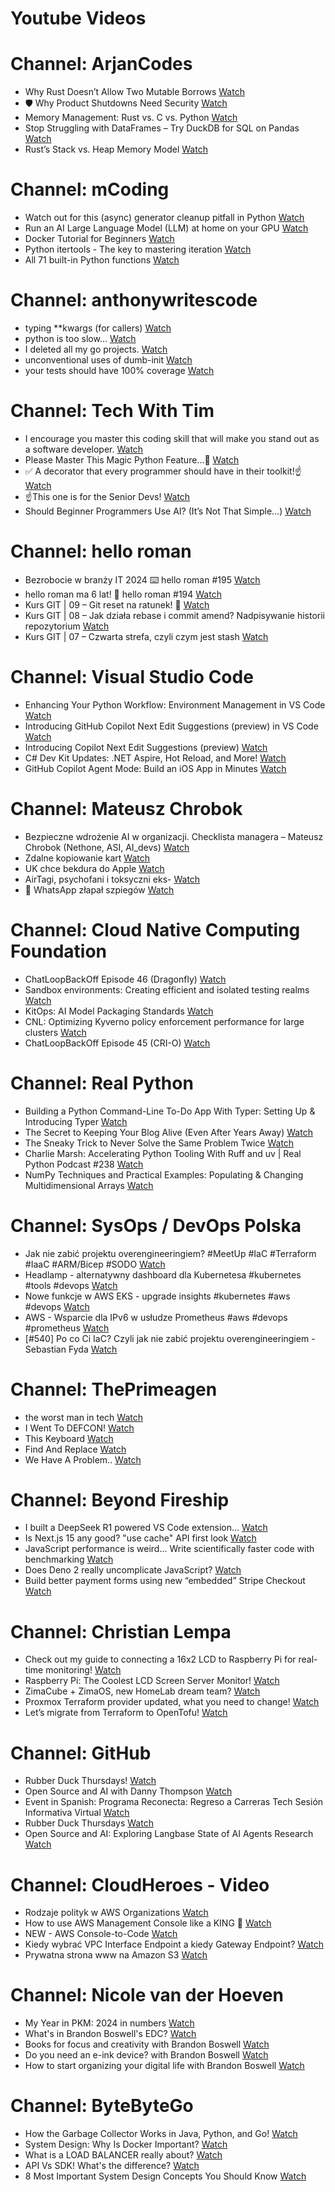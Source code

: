 
Youtube Videos
==============

# Channel: ArjanCodes
  
 - Why Rust Doesn’t Allow Two Mutable Borrows  [Watch](https://youtu.be/WiQL2kaaF5Q)  
 - 🛡️ Why Product Shutdowns Need Security  [Watch](https://youtu.be/drBCjFeilRo)  
 - Memory Management: Rust vs. C vs. Python  [Watch](https://youtu.be/Dbh-fM0_dUs)  
 - Stop Struggling with DataFrames – Try DuckDB for SQL on Pandas  [Watch](https://youtu.be/8SYQtpSk_OI)  
 - Rust’s Stack vs. Heap Memory Model  [Watch](https://youtu.be/x3BRSUwJnPM)
# Channel: mCoding
  
 - Watch out for this (async) generator cleanup pitfall in Python  [Watch](https://youtu.be/N56Jrqc7SBk)  
 - Run an AI Large Language Model (LLM) at home on your GPU  [Watch](https://youtu.be/RejIVgfER-4)  
 - Docker Tutorial for Beginners  [Watch](https://youtu.be/b0HMimUb4f0)  
 - Python itertools - The key to mastering iteration  [Watch](https://youtu.be/1p7xa_BHYDs)  
 - All 71 built-in Python functions  [Watch](https://youtu.be/7Qu_KXc7xSI)
# Channel: anthonywritescode
  
 - typing **kwargs (for callers)  [Watch](https://youtu.be/Nb2mIrfUHNw)  
 - python is too slow...  [Watch](https://youtu.be/FFoeU3t-N4c)  
 - I deleted all my go projects.  [Watch](https://youtu.be/xuv9A7CJF54)  
 - unconventional uses of dumb-init  [Watch](https://youtu.be/thqnRzzXZvQ)  
 - your tests should have 100% coverage  [Watch](https://youtu.be/70T6OxKwxm0)
# Channel: Tech With Tim
  
 - I encourage you master this coding skill that will make you stand out as a software developer.  [Watch](https://youtu.be/zr7PpbRxq3c)  
 - Please Master This Magic Python Feature...👀  [Watch](https://youtu.be/EABFumsYHRc)  
 - ✅ A decorator that every programmer should have in their toolkit!☝  [Watch](https://youtu.be/woX0_KrGttE)  
 - ☝This one is for the Senior Devs!  [Watch](https://youtu.be/UeNjBYgdWtM)  
 - Should Beginner Programmers Use AI? (It’s Not That Simple…)  [Watch](https://youtu.be/1quHNuX7QHk)
# Channel: hello roman
  
 - Bezrobocie w branży IT 2024 ⌨️ hello roman #195  [Watch](https://youtu.be/3A0h9uNj0Z4)  
 - hello roman ma 6 lat!  🎉  hello roman #194  [Watch](https://youtu.be/2VcweF4sVRE)  
 - Kurs GIT | 09 – Git reset na ratunek! 🛟  [Watch](https://youtu.be/vri36csppEY)  
 - Kurs GIT | 08 – Jak działa rebase i commit amend? Nadpisywanie historii repozytorium  [Watch](https://youtu.be/4GKI4Gz97TE)  
 - Kurs GIT | 07 – Czwarta strefa, czyli czym jest stash  [Watch](https://youtu.be/T9n2tF60cY0)
# Channel: Visual Studio Code
  
 - Enhancing Your Python Workflow: Environment Management in VS Code  [Watch](https://youtu.be/Rlvm9gcAqoM)  
 - Introducing GitHub Copilot Next Edit Suggestions (preview) in VS Code  [Watch](https://youtu.be/mbUnwaSllTY)  
 - Introducing Copilot Next Edit Suggestions (preview)  [Watch](https://youtu.be/DkpHePA_UYg)  
 - C# Dev Kit Updates: .NET Aspire, Hot Reload, and More!  [Watch](https://youtu.be/PBLCKJ9bP94)  
 - GitHub Copilot Agent Mode: Build an iOS App in Minutes  [Watch](https://youtu.be/gKEWB0vg_Cs)
# Channel: Mateusz Chrobok
  
 - Bezpieczne wdrożenie AI w organizacji. Checklista managera – Mateusz Chrobok (Nethone, ASI, AI_devs)  [Watch](https://youtu.be/ojEtNvhv-8I)  
 - Zdalne kopiowanie kart  [Watch](https://youtu.be/qH2tnsMoLtk)  
 - UK chce bekdura do Apple  [Watch](https://youtu.be/eJdj6iYFHHg)  
 - AirTagi, psychofani i toksyczni eks-  [Watch](https://youtu.be/CyjOwe3WiQA)  
 - 💬 WhatsApp złapał szpiegów  [Watch](https://youtu.be/SVQgXaE3YXo)
# Channel: Cloud Native Computing Foundation
  
 - ChatLoopBackOff Episode 46 (Dragonfly)  [Watch](https://youtu.be/gd6HRgr8KcA)  
 - Sandbox environments: Creating efficient and isolated testing realms  [Watch](https://youtu.be/fh7-lQVmX-o)  
 - KitOps: AI Model Packaging Standards  [Watch](https://youtu.be/1TD-e_wVe4Q)  
 - CNL: Optimizing Kyverno policy enforcement performance for large clusters  [Watch](https://youtu.be/DWmCAUCs3bc)  
 - ChatLoopBackOff Episode 45 (CRI-O)  [Watch](https://youtu.be/--eJZu3Zkbw)
# Channel: Real Python
  
 - Building a Python Command-Line To-Do App With Typer: Setting Up & Introducing Typer  [Watch](https://youtu.be/w7M5QzE_8u0)  
 - The Secret to Keeping Your Blog Alive (Even After Years Away)  [Watch](https://youtu.be/35u6Di3gklo)  
 - The Sneaky Trick to Never Solve the Same Problem Twice  [Watch](https://youtu.be/oxKd29twYaQ)  
 - Charlie Marsh: Accelerating Python Tooling With Ruff and uv | Real Python Podcast #238  [Watch](https://youtu.be/hGFb4mMMmkE)  
 - NumPy Techniques and Practical Examples: Populating & Changing Multidimensional Arrays  [Watch](https://youtu.be/mn00N93oszs)
# Channel: SysOps / DevOps Polska
  
 - Jak nie zabić projektu overengineeringiem? #MeetUp #IaC #Terraform #IaaC #ARM/Bicep #SODO  [Watch](https://youtu.be/oDK2rgiIFFg)  
 - Headlamp - alternatywny dashboard dla Kubernetesa #kubernetes #tools #devops  [Watch](https://youtu.be/1f8e-T_uqHs)  
 - Nowe funkcje w AWS EKS - upgrade insights #kubernetes #aws #devops  [Watch](https://youtu.be/4S291sDxBzA)  
 - AWS - Wsparcie dla IPv6 w usłudze Prometheus #aws #devops #prometheus  [Watch](https://youtu.be/FaOJ44sAKLk)  
 - [#540] Po co Ci IaC? Czyli jak nie zabić projektu overengineeringiem - Sebastian Fyda  [Watch](https://youtu.be/lMokdqV55oo)
# Channel: ThePrimeagen
  
 - the worst man in tech  [Watch](https://youtu.be/A_XGsAl-LqY)  
 - I Went To DEFCON!  [Watch](https://youtu.be/GwcFxTuMYmU)  
 - This Keyboard  [Watch](https://youtu.be/dhuX9t2j5Hc)  
 - Find And Replace  [Watch](https://youtu.be/v2a6Nv7RSd0)  
 - We Have A Problem..  [Watch](https://youtu.be/1-0r90bm6CE)
# Channel: Beyond Fireship
  
 - I built a DeepSeek R1 powered VS Code extension…  [Watch](https://youtu.be/clJCDHml2cA)  
 - Is Next.js 15 any good? "use cache" API first look  [Watch](https://youtu.be/xWkozeculPo)  
 - JavaScript performance is weird... Write scientifically faster code with benchmarking  [Watch](https://youtu.be/_pWA4rbzvIg)  
 - Does Deno 2 really uncomplicate JavaScript?  [Watch](https://youtu.be/8IHhvkaVqVE)  
 - Build better payment forms using new “embedded” Stripe Checkout  [Watch](https://youtu.be/7WFXl4-aCxs)
# Channel: Christian Lempa
  
 - Check out my guide to connecting a 16x2 LCD to Raspberry Pi for real-time monitoring!  [Watch](https://youtu.be/Ea8ME7omdlM)  
 - Raspberry Pi: The Coolest LCD Screen Server Monitor!  [Watch](https://youtu.be/EzxhX0OFCl8)  
 - ZimaCube + ZimaOS, new HomeLab dream team?  [Watch](https://youtu.be/cpq1UWeSEWA)  
 - Proxmox Terraform provider updated, what you need to change!  [Watch](https://youtu.be/oZRkQol8fts)  
 - Let’s migrate from Terraform to OpenTofu!  [Watch](https://youtu.be/xstFUuFt5Q0)
# Channel: GitHub
  
 - Rubber Duck Thursdays!  [Watch](https://youtu.be/dM3wAfjaOeQ)  
 - Open Source and AI with Danny Thompson  [Watch](https://youtu.be/68qYBxBiofE)  
 - Event in Spanish: Programa Reconecta: Regreso a Carreras Tech Sesión Informativa Virtual  [Watch](https://youtu.be/f3Z4PFcCFkY)  
 - Rubber Duck Thursdays  [Watch](https://youtu.be/07DLsbbHf-I)  
 - Open Source and AI: Exploring Langbase State of AI Agents Research  [Watch](https://youtu.be/ZAiPNSFDJpY)
# Channel: CloudHeroes - Video
  
 - Rodzaje polityk w AWS Organizations  [Watch](https://youtu.be/IuSgrk7LA_4)  
 - How to use AWS Management Console like a KING 👑  [Watch](https://youtu.be/Ki3U10-tC7U)  
 - NEW - AWS Console-to-Code  [Watch](https://youtu.be/_usWUKodGy8)  
 - Kiedy wybrać VPC Interface Endpoint a kiedy Gateway Endpoint?  [Watch](https://youtu.be/viF5pT-HReI)  
 - Prywatna strona www na Amazon S3  [Watch](https://youtu.be/483QNc4XXBc)
# Channel: Nicole van der Hoeven
  
 - My Year in PKM: 2024 in numbers  [Watch](https://youtu.be/NxCZ8GaM-Vw)  
 - What's in Brandon Boswell's EDC?  [Watch](https://youtu.be/Noswl0jCA4k)  
 - Books for focus and creativity with Brandon Boswell  [Watch](https://youtu.be/Ugc4U8Rx7RM)  
 - Do you need an e-ink device? with Brandon Boswell  [Watch](https://youtu.be/uUKPV6mWMFM)  
 - How to start organizing your digital life with Brandon Boswell  [Watch](https://youtu.be/Ykhyw3T3ICU)
# Channel: ByteByteGo
  
 - How the Garbage Collector Works in Java, Python, and Go!  [Watch](https://youtu.be/3Kqal7QaCCM)  
 - System Design: Why Is Docker Important?  [Watch](https://youtu.be/QEzbZKtLi-g)  
 - What is a LOAD BALANCER really about?  [Watch](https://youtu.be/LQuuoHTyYz8)  
 - API Vs SDK! What's the difference?  [Watch](https://youtu.be/GhX8sNyFo5w)  
 - 8 Most Important System Design Concepts You Should Know  [Watch](https://youtu.be/BTjxUS_PylA)